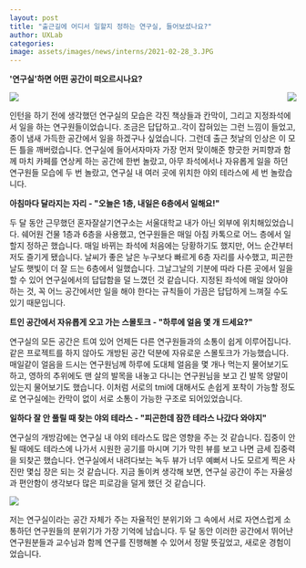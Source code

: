 ```yaml
---
layout: post
title: "출근길에 어디서 일할지 정하는 연구실, 들어보셨나요?"
author: UXLab
categories:
image: assets/images/news/interns/2021-02-28_3.JPG
---
```


<p style = "font-weight:bold">'연구실'하면 어떤 공간이 떠오르시나요?</p>
<div style="display:flex; justify-content:space-between">
    <img src="{{site.baseurl}}/assets/images/news/interns/2021-02-28_1.JPG">
    <img src="{{site.baseurl}}/assets/images/news/interns/2021-02-28_2.JPG">
</div>
<p>인턴을 하기 전에 생각했던 연구실의 모습은 각진 책상들과 칸막이, 그리고 지정좌석에서 일을 하는 연구원들이었습니다. 조금은 답답하고..각이 잡혀있는 그런 느낌이 들었고, 종이 냄새 가득한 공간에서 일을 하겠구나 싶었습니다. 그런데 출근 첫날의 인상은 이 모든 틀을 깨버렸습니다. 연구실에 들어서자마자 가장 먼저 맞이해준 향긋한 커피향과 함께 마치 카페를 연상케 하는 공간에 한번 놀랐고, 아무 좌석에서나 자유롭게 일을 하던 연구원들 모습에 두 번 놀랐고, 연구실 내 여러 곳에 위치한 야외 테라스에 세 번 놀랐습니다.</p>
<p style = "font-weight:bold">아침마다 달라지는 자리 - "오늘은 1층, 내일은 6층에서 일해요!"</p>
<p>두 달 동안 근무했던 혼자잘살기연구소는 서울대학교 내가 아닌 외부에 위치해있었습니다. 쉐어원 건물 1층과 6층을 사용했고, 연구원들은 매일 아침 카톡으로 어느 층에서 일할지 정하곤 했습니다. 매일 바뀌는 좌석에 처음에는 당황하기도 했지만, 어느 순간부터 저도 즐기게 됐습니다. 날씨가 좋은 날은 누구보다 빠르게 6층 자리를 사수했고, 피곤한 날도 햇빛이 더 잘 드는 6층에서 일했습니다. 그날그날의 기분에 따라 다른 곳에서 일을 할 수 있어 연구실에서의 답답함을 덜 느꼈던 것 같습니다. 지정된 좌석에 매일 앉아야 하는 것, 꼭 어느 공간에서만 일을 해야 한다는 규칙들이 가끔은 답답하게 느껴질 수도 있기 때문입니다.</p>
<p style = "font-weight:bold">트인 공간에서 자유롭게 오고 가는 스몰토크 - "하루에 얼음 몇 개 드세요?"</p>
<p>연구실의 모든 공간은 트여 있어 언제든 다른 연구원들과의 소통이 쉽게 이루어집니다. 같은 프로젝트를 하지 않아도 개방된 공간 덕분에 자유로운 스몰토크가 가능했습니다. 매일같이 얼음을 드시는 연구원님께 하루에 도대체 얼음을 몇 개나 먹는지 물어보기도 하고, 영하의 추위에도 맨 살의 발목을 내놓고 다니는 연구원님을 보고 긴 발목 양말이 있는지 물어보기도 했습니다. 이처럼 서로의 tmi에 대해서도 손쉽게 포착이 가능할 정도로 연구실에는 칸막이 없이 서로 소통이 가능한 구조로 되어있었습니다.</p>
<p style = "font-weight:bold">일하다 잘 안 풀릴 때 찾는 야외 테라스 - "피곤한데 잠깐 테라스 나갔다 와야지"</p>
<p>연구실의 개방감에는 연구실 내 야외 테라스도 많은 영향을 주는 것 같습니다. 집중이 안 될 때에도 테라스에 나가서 시원한 공기를 마시며 기가 막힌 뷰를 보고 나면 금세 집중력을 되찾곤 했습니다. 연구실에서 내려다보는 녹두 뷰가 너무 예뻐서 나도 모르게 찍은 사진만 몇십 장은 되는 것 같습니다. 지금 돌이켜 생각해 보면, 연구실 공간이 주는 자율성과 편안함이 생각보다 많은 피로감을 덜게 했던 것 같습니다.</p>
<img src="{{site.baseurl}}/assets/images/news/interns/2021-02-28_3.JPG" align="center">
<p>저는 연구실이라는 공간 자체가 주는 자율적인 분위기와 그 속에서 서로 자연스럽게 소통하던 연구원들의 분위기가 가장 기억에 남습니다. 두 달 동안 이러한 공간에서 뛰어난 연구원분들과 교수님과 함께 연구를 진행해볼 수 있어서 정말 뜻깊었고, 새로운 경험이었습니다.</p>
